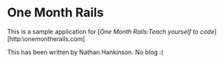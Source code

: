 # One Month Rails

This is a sample application for [*One Month Rails:Teach yourself to code*][http:\\onemontherails.com]

This has been written by Nathan Hankinson.
No blog :(